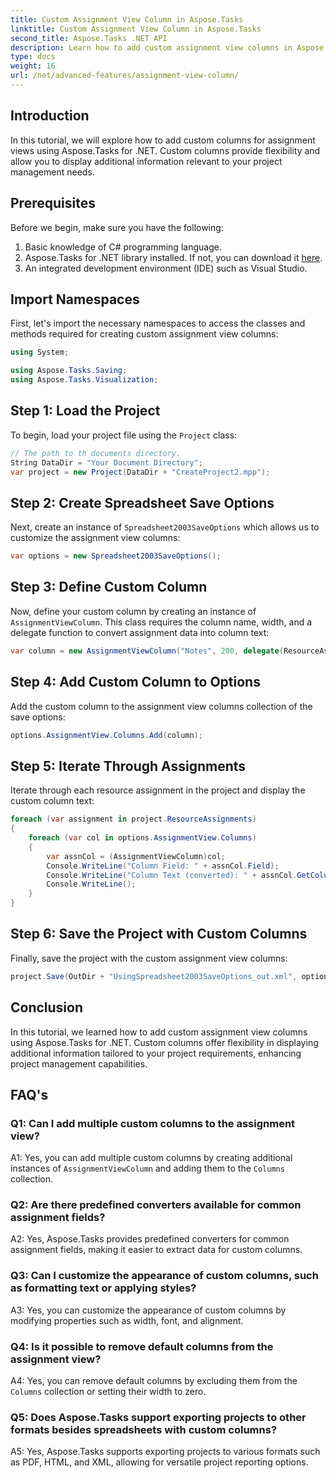```yaml
---
title: Custom Assignment View Column in Aspose.Tasks
linktitle: Custom Assignment View Column in Aspose.Tasks
second_title: Aspose.Tasks .NET API
description: Learn how to add custom assignment view columns in Aspose.Tasks for .NET to enhance project management capabilities.
type: docs
weight: 16
url: /net/advanced-features/assignment-view-column/
---
```

## Introduction

In this tutorial, we will explore how to add custom columns for assignment views using Aspose.Tasks for .NET. Custom columns provide flexibility and allow you to display additional information relevant to your project management needs.

## Prerequisites

Before we begin, make sure you have the following:

1. Basic knowledge of C# programming language.
2. Aspose.Tasks for .NET library installed. If not, you can download it [here](https://releases.aspose.com/tasks/net/).
3. An integrated development environment (IDE) such as Visual Studio.

## Import Namespaces

First, let's import the necessary namespaces to access the classes and methods required for creating custom assignment view columns:

```csharp
using System;

using Aspose.Tasks.Saving;
using Aspose.Tasks.Visualization;

```

## Step 1: Load the Project

To begin, load your project file using the `Project` class:

```csharp
// The path to th documents directory.
String DataDir = "Your Document Directory";
var project = new Project(DataDir + "CreateProject2.mpp");
```

## Step 2: Create Spreadsheet Save Options

Next, create an instance of `Spreadsheet2003SaveOptions` which allows us to customize the assignment view columns:

```csharp
var options = new Spreadsheet2003SaveOptions();
```

## Step 3: Define Custom Column

Now, define your custom column by creating an instance of `AssignmentViewColumn`. This class requires the column name, width, and a delegate function to convert assignment data into column text:

```csharp
var column = new AssignmentViewColumn("Notes", 200, delegate(ResourceAssignment assignment) { return assignment.Get(Asn.NotesText); });
```

## Step 4: Add Custom Column to Options

Add the custom column to the assignment view columns collection of the save options:

```csharp
options.AssignmentView.Columns.Add(column);
```

## Step 5: Iterate Through Assignments

Iterate through each resource assignment in the project and display the custom column text:

```csharp
foreach (var assignment in project.ResourceAssignments)
{
    foreach (var col in options.AssignmentView.Columns)
    {
        var assnCol = (AssignmentViewColumn)col;
        Console.WriteLine("Column Field: " + assnCol.Field);
        Console.WriteLine("Column Text (converted): " + assnCol.GetColumnText(assignment));
        Console.WriteLine();
    }
}
```

## Step 6: Save the Project with Custom Columns

Finally, save the project with the custom assignment view columns:

```csharp
project.Save(OutDir + "UsingSpreadsheet2003SaveOptions_out.xml", options);
```

## Conclusion

In this tutorial, we learned how to add custom assignment view columns using Aspose.Tasks for .NET. Custom columns offer flexibility in displaying additional information tailored to your project requirements, enhancing project management capabilities.

## FAQ's

### Q1: Can I add multiple custom columns to the assignment view?

A1: Yes, you can add multiple custom columns by creating additional instances of `AssignmentViewColumn` and adding them to the `Columns` collection.

### Q2: Are there predefined converters available for common assignment fields?

A2: Yes, Aspose.Tasks provides predefined converters for common assignment fields, making it easier to extract data for custom columns.

### Q3: Can I customize the appearance of custom columns, such as formatting text or applying styles?

A3: Yes, you can customize the appearance of custom columns by modifying properties such as width, font, and alignment.

### Q4: Is it possible to remove default columns from the assignment view?

A4: Yes, you can remove default columns by excluding them from the `Columns` collection or setting their width to zero.

### Q5: Does Aspose.Tasks support exporting projects to other formats besides spreadsheets with custom columns?

A5: Yes, Aspose.Tasks supports exporting projects to various formats such as PDF, HTML, and XML, allowing for versatile project reporting options.
